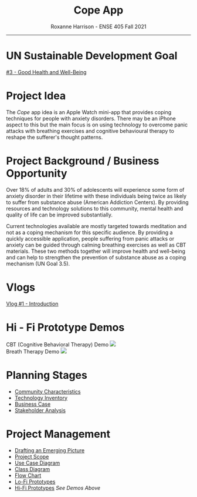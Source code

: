 <h1 align="center">Cope App</h1>
<p align="center">Roxanne Harrison - ENSE 405 Fall 2021</p>

---

# UN Sustainable Development Goal

<a href="https://sdgs.un.org/goals/goal3">#3 - Good Health and Well-Being</a>

# Project Idea

The _Cope_ app idea is an Apple Watch mini-app that provides coping techniques for people with anxiety disorders. There may be an iPhone aspect to this but the main focus is on using technology to overcome panic attacks with breathing exercises and cognitive behavioural therapy to reshape the sufferer's thought patterns. 

# Project Background / Business Opportunity

Over 18% of adults and 30% of adolescents will experience some form of anxiety disorder in their lifetime with these individuals being twice as likely to suffer from substance abuse (American Addiction Centers). By providing resources and technology solutions to this community, mental health and quality of life can be improved substantially.   

Current technologies available are mostly targeted towards meditation and not as a coping mechanism for this specific audience. By providing a quickly accessible application, people suffering from panic attacks or anxiety can be guided through calming breathing exercises as well as CBT materials. These two methods together will improve health and well-being and can help to strengthen the prevention of substance abuse as a coping mechanism (UN Goal 3.5).   
 
# Vlogs
<a href="https://youtu.be/jd-inF7aJgM">Vlog #1 - Introduction</a>

# Hi - Fi Prototype Demos
CBT (Cognitive Behavioral Therapy) Demo
![](documentation/CBT_Hi_Fi_Prototype.gif)  
Breath Therapy Demo
![](documentation/Breathe_Hi_Fi_Prototype.gif)

# Planning Stages

- [Community Characteristics](documentation/01_Community_Characteristics.pdf)
- [Technology Inventory](documentation/02_Technology_Inventory.pdf)
- [Business Case](documentation/03_Business_Case.pdf)
- [Stakeholder Analysis](documentation/04_Stakeholder_Analysis.pdf)

# Project Management
- [Drafting an Emerging Picture](documentation/05_Drafting_an_Emerging_Picture.pdf)
- [Project Scope](documentation/06_Project_Scope.pdf)
- [Use Case Diagram](documentation/Use_Case_Diagram.pdf)
- [Class Diagram](documentation/Class_Diagram.pdf)
- [Flow Chart](documentation/Flow_Chart.pdf)
- [Lo-Fi Prototypes](documentation/Lo_Fi_Prototypes.pdf)
- [Hi-Fi Prototypes](documentation/Hi_Fi_Prototypes.xd) *See Demos Above*